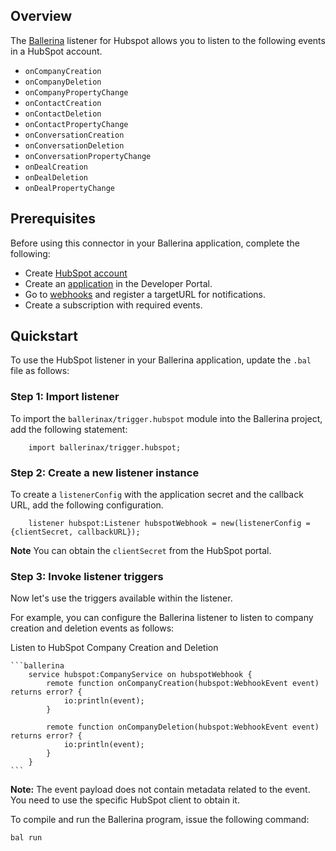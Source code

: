 ## Overview

The [Ballerina](https://ballerina.io/) listener for Hubspot allows you to listen to the following events in a HubSpot account.
* `onCompanyCreation`
* `onCompanyDeletion`
* `onCompanyPropertyChange`
* `onContactCreation`
* `onContactDeletion`
* `onContactPropertyChange`
* `onConversationCreation`
* `onConversationDeletion`
* `onConversationPropertyChange`
* `onDealCreation`
* `onDealDeletion`
* `onDealPropertyChange`

## Prerequisites

Before using this connector in your Ballerina application, complete the following:

- Create [HubSpot account](https://app.hubspot.com/signup-hubspot/)
- Create an [application](https://developers.hubspot.com/get-started) in  the Developer Portal.
- Go to [webhooks](https://developers.hubspot.com/docs/api/webhooks) and register a targetURL for notifications.
- Create a subscription with required events.

## Quickstart
To use the HubSpot listener in your Ballerina application, update the `.bal` file as follows:

### Step 1: Import listener
To import the `ballerinax/trigger.hubspot` module into the Ballerina project, add the following statement:
```ballerina
    import ballerinax/trigger.hubspot;
```

### Step 2: Create a new listener instance
To create a `listenerConfig` with the application secret and the callback URL, add the following configuration.
```ballerina
    listener hubspot:Listener hubspotWebhook = new(listenerConfig = {clientSecret, callbackURL});
```
**Note** You can obtain the `clientSecret` from the HubSpot portal.

### Step 3: Invoke listener triggers
Now let's use the triggers available within the listener.

For example, you can configure the Ballerina listener to listen to company creation and deletion events as follows:

Listen to HubSpot Company Creation and Deletion

    ```ballerina
        service hubspot:CompanyService on hubspotWebhook {
            remote function onCompanyCreation(hubspot:WebhookEvent event) returns error? {
                io:println(event);
            }

            remote function onCompanyDeletion(hubspot:WebhookEvent event) returns error? {
                io:println(event);
            }
        }
    ```

**Note:** The event payload does not contain metadata related to the event. You need to use the specific HubSpot client to obtain it.

To compile and run the Ballerina program, issue the following command:

`bal run`